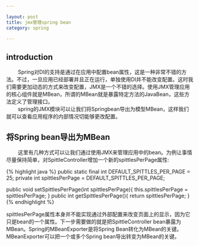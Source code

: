 ```yaml
---

layout: post
title: jmx管理spring bean
category: spring

---
```


## introduction  

&#160;&#160;&#160;&#160;&#160;&#160;&#160;&#160;Spring对DI的支持是通过在应用中配置bean属性，这是一种非常不错的方法。不过，一旦应用已经部署并且正在运行，单独使用DI并不能改变配置。这时我们需要更加动态的方式来改变配置，JMX是一个不错的选择。使用JMX管理应用的核心组件就是MBean，所谓的MBean就是暴露特定方法的JavaBean，这些方法定义了管理接口。  
&#160;&#160;&#160;&#160;&#160;&#160;&#160;&#160;spring的JMX模块可以让我们将Springbean导出为模型MBean，这样我们就可以查看应用程序的内部情况切能够更改配置。  

## 将Spring bean导出为MBean  

&#160;&#160;&#160;&#160;&#160;&#160;&#160;&#160;这里有几种方式可以让我们通过使用JMX来管理应用中的bean。为例让事情尽量保持简单，对SpittleController增加一个新的spittlesPerPage属性:  

{% highlight java %}
public static final int DEFAULT_SPITTLES_PER_PAGE = 25;
private int spittlesPerPage = DEFAULT_SPITTLES_PER_PAGE;

public void setSpittlesPerPage(int spittlesPerPage){
    this.spittlesPerPage = spittlesPerPage;
}
public int getSpittlesPerPage(){
    return spittlesPerPage;
}
{% endhighlight %}  

spittlesPerPage属性本身并不能实现通过外部配置来改变页面上的显示，因为它只是bean的一个属性。下一步需要做的就是把SpittleController bean暴露为MBean。Spring的MBeanExporter是将Spring Bean转化为MBean的关键。MBeanExporter可以把一个或多个Spring bean导出转变为MBean的关键。

